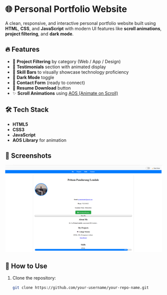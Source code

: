 # 🌐 Personal Portfolio Website

A clean, responsive, and interactive personal portfolio website built using **HTML**, **CSS**, and **JavaScript** with modern UI features like **scroll animations**, **project filtering**, and **dark mode**.

## 🔥 Features

- 📂 **Project Filtering** by category (Web / App / Design)
- 🌟 **Testimonials** section with animated display
- 🎯 **Skill Bars** to visually showcase technology proficiency
- 🌙 **Dark Mode** toggle
- 📧 **Contact Form** (ready to connect)
- 📄 **Resume Download** button
- ✨ **Scroll Animations** using [AOS (Animate on Scroll)](https://michalsnik.github.io/aos/)

## 🛠️ Tech Stack

- **HTML5**
- **CSS3**
- **JavaScript**
- **AOS Library** for animation

## 📸 Screenshots

![Website Preview](Screenshot%202025-07-23%20125513.png)


## 🚀 How to Use

1. Clone the repository:

   ```bash
   git clone https://github.com/your-username/your-repo-name.git
